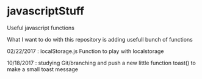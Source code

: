 # javascriptStuff
Useful javascript functions 

What I want to do with this repository is adding usefull bunch of functions

02/22/2017 : localStorage.js 
Function to play with localstorage

10/18/2017 : studying Git/branching and push a new little function toast() to make a small toast message
<script async src="//jsfiddle.net/fy3zzn2d/embed/"></script>
